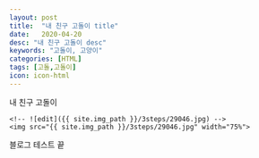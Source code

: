 ```yaml
---
layout: post
title:  "내 친구 고돌이 title"
date:   2020-04-20
desc: "내 친구 고돌이 desc" 
keywords: "고돌이, 고양이"
categories: [HTML]
tags: [고돌,고돌이]  
icon: icon-html
---
```


내 친구 고돌이 

	<!-- ![edit]({{ site.img_path }}/3steps/29046.jpg) -->
	<img src="{{ site.img_path }}/3steps/29046.jpg" width="75%">

블로그 테스트 끝